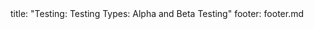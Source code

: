 <frontmatter>
title: "Testing: Testing Types: Alpha and Beta Testing"
footer: footer.md
</frontmatter>

<include src="navbar.md" boilerplate />

<include src="container-inPage-asFlat.md" boilerplate />